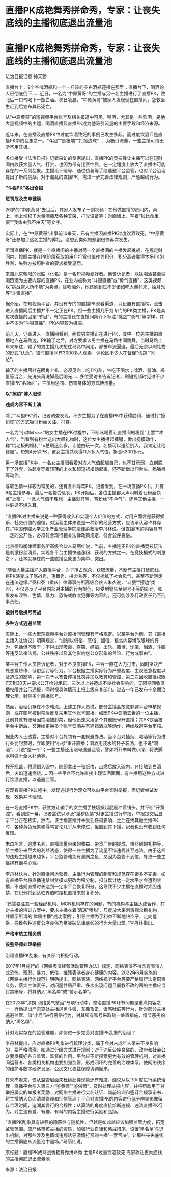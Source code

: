 # 直播PK成艳舞秀拼命秀，专家：让丧失底线的主播彻底退出流量池

# 直播PK成艳舞秀拼命秀，专家：让丧失底线的主播彻底退出流量池

法治日报记者 孙天骄

直播台上，9个空啤酒瓶和一个一斤装的空白酒瓶还摆在那里；直播台下，喝酒的人已彻底倒下……近日，一名为“中原黄哥”的主播与另一名主播进行了直播PK，败北后一口气喝下一瓶白酒。次日凌晨，“中原黄哥”被家人发现倒在直播间，急救医生赶到后宣布其已死亡。

从“中原黄哥”的短视频平台账号及相关报道中可见，喝酒，尤其是一些烈酒，是他大量视频中的主题，喝酒直播及直播PK成为他吸引流量的主要手段和经济来源。

近年来，在直播及直播PK中过度饮酒致死的事例已发生多起。而过度饮酒只是直播PK中的乱象之一。“斗狠”“走极端”“打擦边球”……为吸引流量，一些主播可谓无所不用其极。

多位接受《法治日报》记者采访的专家提出，直播PK的竞技性让主播可以在短时间内收获大量人气、打赏，也因为带有比赛性质，在一定程度上放大了直播中可能存在的一系列乱象。主播设计暗号、通过伪装等手段逃避平台监管，也对平台治理提出了新的挑战。对于混乱的直播PK，需进一步完善法律规则，严惩越线行为。

**“斗狠PK”各出奇招**

**惩罚危及生命健康**

26岁的“中原黄哥”去世后，其家人发布了一则视频：在他做直播的房间内，桌上、地上堆积了大量酒瓶及各种支架、打光设备等；对面墙上，写着“钱比命重要”“我命由我不由天”等文字。

实际上，在“中原黄哥”出事前10来天，已有主播因直播PK过度饮酒致死，“中原黄哥”还参加了这名主播的葬礼。没想到类似的悲剧很快再次发生。

所谓直播PK，就是一个直播间的主播对另一个直播间的主播发起挑战，在规定时间内，按照主播在PK阶段获取的用户打赏价值作为积分，积分高者赢得本场PK的胜利，失败方按照胜者的要求接受惩罚。

来自北京朝阳的张胜（化名）是一名短视频爱好者。他告诉记者，以猛喝酒甚至猛喝烈酒为主要内容的直播PK，在业内被称为“斗狠直播”或“勇气直播”，这类视频以“挑战常人所不能”为卖点。除喝酒外，他还刷到过不少诸如吃大量芥末、抽耳光等“斗狠直播”。

据介绍，在短视频平台，并没有专门的直播PK观看渠道，只设置有直播榜，点击进入直播间后主播并不一定正在PK。但一些主播几乎为专门的PK类主播，PK是其每次直播的固定“节目”，有的主播还在直播间简介下标注“挑战”“勇气”等字样，其中不少为“斗狠直播”，PK内容较为极端。

前几天，记者进入一直播间看到，两位男主播正在进行PK，其中一位男主播的直播地点在马路边，PK输了之后，对方要求该男主播在马路中间跳舞，当时马路上车来车往，输了的男主播几次想往马路中间走，都被车流逼退，最后无奈以刷礼物的形式“认怂”。彼时直播间有3000多人观看，评论区不少人在督促“快跳”“别怂”。

输了的主播用针在眼角上扎，必须见血；吃11勺盐，生吃不喝水；啤酒、酱油、鸡蛋等混合，先洗头再洗脚最后喝光……多位受访者告诉记者，刷短视频时见过不少直播PK“名场面”，主播用惩罚、伤害身体的方式博流量。

**以“擦边”博人眼球**

**违规内容不断上演**

除了“斗狠PK”外，记者调查发现，不少主播为了在直播PK中获得胜利，通过打“擦边球”的方式吸引粉丝关注、打赏。

一名为“小炸串×××”的女主播在PK过程中，不断吆喝着让直播间的粉丝“上票”“冲人气”，当看到有粉丝送出大额礼物时，这位女主播撩起裤腿，做出抚摸动作，称“给老板的福利”“×总刷这么多，让他白玩一次。名额可以送给别人，我肯定让他舒服”。短短4分钟PK，该女主播共获得11万多人气值，折合5200多元。

另一场直播PK中，一名女主播眼看着对方人气值超越自己，也不甘示弱，立刻脱下了外套，站起身穿着轻薄的上衣和超短裙扭动起来，还不断做出伸舌头、舔嘴唇等动作。

与软色情一样较为常见的，还有各种辱骂PK。记者看到，在一场直播PK中，共有6名主播参与，最后一名接受惩罚。PK开始后，各位主播都大声叫喊着让粉丝快点“上票”，一旦人气值不理想，主播就开骂，骂粉丝“不争气”，还骂其他主播，一些脏话不堪入耳。

“直播PK对主播来说是一种获得收入和实现个人价值的方式，对用户而言是获得娱乐、社交价值的途径，对运营主体来说是一种新的经营方式，应该承认容许其存在。”中国传媒大学文化产业管理学院法律系教授李丹林说，但直播PK的内容具有一定的公开性，必须符合现行相关法律政策规定、符合公序良俗。

北京德和衡律师事务所高级合伙人马丽红说，当前，主播连麦PK的直播竞技玩法是刺激粉丝消费，实现各平台主播快速涨粉、获利的方式之一。在竞技模式的刺激之下，让本就存在的一些直播乱象更为集中、突出。

“随着大量主播涌入直播平台，为了抢占观众，获取流量，不断有主播打破底线，将PK演变成了骂战秀、艳舞秀、拼命秀等，不仅扰乱了社会风气，甚至不断游走在违法边缘。”泰和泰（重庆）律师事务所高级合伙人朱杰说，“斗狠”“擦边”类PK，不仅违反了平台内部对主播的行为规范，应受到警告至封号不等的处罚，如果发布淫秽、色情、暴力、恐怖或教唆犯罪等内容的，还可能涉及行政责任乃至刑事责任。

**被封号后换号再战**

**多种方式逃避监管**

实际上，一些大型短视频平台对直播间管理有严格规定。以某平台为例，其《直播主播入驻协议》明确规定，“抵制以低俗、恶俗、媚俗、粗劣内容博取眼球的行为，包括但不限于：不得出现吸毒、盗窃、嫖娼、出轨、赌博、诈骗、酗酒、斗殴等违反法律法规、公共秩序以及其他影响您公众形象的言论、行为或事由”。

某平台工作人员告诉记者，对于不良直播PK，平台一直在大力打击，同时坚决严处恶意炒作、低俗惩罚等行为。平台根据主播实际行为严重程度、主观恶意程度以及造成的影响，第一次予以警告停播处罚并加以教育和管控、第二次回收直播权限7天到30天并要求公开检讨承诺、三次以上并造成不良社会影响的，无限期回收直播权限并公示通报，同时视具体情形上报上级有关部门。过去一年已发布十余期治理公示，封禁多个直播账号。

然而，治理仍存在不少难点。上述工作人员说，部分主播会故意躲避平台审核规则，或在账号被封禁后反复采用其他账号直播。如因PK中饮酒去世的一位主播，此前其就有账号因饮酒被封禁，但他迅速采用多个其他账号开直播；其PK饮酒被平台中断后，又连续更换多个账号饮酒并有遮挡酒瓶等动作，持续躲避平台审核。

据业内人士透露，主播对平台处罚有一套规避办法。当平台对抽烟、喝酒等行为进行处罚封禁时，立即使用“小号”重开直播；喝酒用装水的杯子装酒，也不说“喝酒”，只说“整一个”；一些主播还用暗号逃避监管，譬如将芥末叫做小绿、将洗脚水叫做十全大补汤等。

拧开瓶盖，将酒倒入碗中，随即拿出一张纸巾，点燃后放入碗内，在接触到白酒后，火焰迅速燃烧……因一些平台不允许直接出现饮酒画面，有主播用这种方式进行饮酒直播，以逃避监管。

在观看直播PK过程中，发现违规行为观众可以向平台实时举报，但记者尝试发现，效果并不理想。

在一场直播PK中，获胜方让输了的女主播手扶墙撅起屁股冲着镜头，并不断“开黄腔”。看到这一幕，记者尝试以涉及“淫秽色情”对该主播进行举报，举报提交后显示平台正在核实。然而，该主播直播并未受到任何影响，之后在找其他主播PK时，各种黄色玩笑和辱骂言论几乎从未停过，但直到其下播，记者也没有收到任何反馈。

朱杰坦言，追求名利，直播流量带来的收益、带货广告的提成、粉丝刷的礼物等，给主播带来巨大的利益诱惑，使得一些主播为了流量不惜违规甚至违法。由于这样的违规主播越来越多，平台监管难免有漏网之鱼，又因为监管不到位，导致一些主播抱有侥幸心理。

李丹林认为，针对直播间运营者、主播行为管理的制度和规范存在诸多不完善，如有直播平台将直播违禁封禁模式更改为积分制，扣分累计达一定水平才会遭到禁播，不违规直播时长达到一定水平会恢复积分。这导致不少主播在直播时大胆违禁，在积分将到达临界值时挂机直播来恢复积分。

“还需要注意一些经纪机构、MCN机构存在的问题，有的机构与主播达成合作，在对主播的培训方案中，要求主播衣着‘清凉’‘嘴甜’，尺度放大来刺激观众刷礼物，并展示所谓的‘优质主播’‘成功案例’，引导主播为了利益不断地钻空子，走向低俗，导致各种违反公序良俗乃至突破法律底线的行为大量出现。”李丹林指出。

**严格审核主播资质**

**设鉴俗师处理举报**

治理直播PK乱象，有关部门积极行动。

2017年1月施行的《网络表演经营活动管理办法》规定，网络表演不得含有表演方式恐怖、残忍、暴力、低俗，摧残表演者身心健康的内容。2022年6月实施的《网络主播行为规范》明确提出，网络表演、网络视听平台等要严格履行法定职责义务，落实主体责任，对问题性质严重、多次出现问题且屡教不改的网络主播应当封禁账号，将其纳入“黑名单”或“警示名单”。

在2023年“清朗·网络戾气整治”专项行动中，整治直播PK环节问题是重点内容之一，行动提出严肃查处主播逞勇斗狠、互撕攻击、谩骂吐脏等行为，针对部分主播逃避监管、借“小号”进行恶俗行为，对其所有账号采取统一处置措施，情节恶劣的纳入“黑名单”。

针对现实存在的监管难题，如何进一步完善对直播PK乱象的治理？

李丹林提出，应对直播PK乱象进行梳理分类，属于会对未成年人带来不良影响的，要严格清理，如通过分级方式进行规制；对于违反公序良俗的，政府和社会公众要发挥好各自监管、监督的作用，平台应不断探索更为有效的管理机制，对直播间运营者、各类相关机构也要加强监管，形成闭环的完善的治理体系，使网络秩序的维护与数字经济发展、公民文化权益保障协调起来。

在朱杰看来，仅从监管层面来杜绝此类现象还有难度，建议从以下角度进行系统治理：直播平台引入第三方“鉴黄师”“鉴俗师”，及时处理举报内容，并将罚款用于对举报属实的举报者奖励；对网络主播进行实名认证、岗前培训和签订合规承诺书，将主播纳入负面清单管理和征信管理；平台对直播PK的内容进行低分辨率影像留存合理时间，追溯其言行的合规性；从算法的角度直接熔断违规、违法直播PK行为。对主流有爱、有趣、有料的内容主播进行奖励和弘扬。

“直播PK乱象具有较强的隐蔽性与随机性，但越是如此越应该加强监管力度，拓宽监管范围。应严格审核主播的资质，加强行业自律和惩戒措施，设置‘黑名单’与退出机制，对那些涉及色情或违规诱导激情打赏的主播‘一票否决’，让那些丧失底线的主播彻底从流量池中退场。”马丽红说。

原标题：直播PK成骂战秀艳舞秀拼命秀 主播PK过量饮酒致死 专家称让丧失底线的主播彻底退出流量池

来源：法治日报

